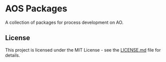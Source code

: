 # AOS Packages

A collection of packages for process development on AO.

## License

This project is licensed under the MIT License - see the [LICENSE.md](LICENSE.md) file for details.